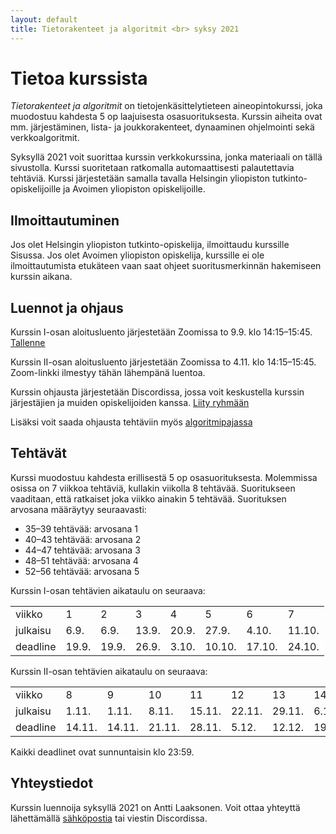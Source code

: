 ```yaml
---
layout: default
title: Tietorakenteet ja algoritmit <br> syksy 2021
---
```


# Tietoa kurssista

_Tietorakenteet ja algoritmit_ on tietojenkäsittelytieteen aineopintokurssi, joka muodostuu kahdesta 5 op laajuisesta osasuorituksesta. Kurssin aiheita ovat mm. järjestäminen, lista- ja joukkorakenteet, dynaaminen ohjelmointi sekä verkkoalgoritmit.

Syksyllä 2021 voit suorittaa kurssin verkkokurssina, jonka materiaali on tällä sivustolla. Kurssi suoritetaan ratkomalla automaattisesti palautettavia tehtäviä. Kurssi järjestetään samalla tavalla Helsingin yliopiston tutkinto-opiskelijoille ja Avoimen yliopiston opiskelijoille.

## Ilmoittautuminen

Jos olet Helsingin yliopiston tutkinto-opiskelija, ilmoittaudu kurssille Sisussa. Jos olet Avoimen yliopiston opiskelija, kurssille ei ole ilmoittautumista etukäteen vaan saat ohjeet suoritusmerkinnän hakemiseen kurssin aikana.

## Luennot ja ohjaus

Kurssin I-osan aloitusluento järjestetään Zoomissa to 9.9. klo 14:15–15:45. [Tallenne](https://www2.helsinki.fi/unitube/video/5fcd9667-d247-46b0-a8d7-3395f44e0c94)

Kurssin II-osan aloitusluento järjestetään Zoomissa to 4.11. klo 14:15–15:45. Zoom-linkki ilmestyy tähän lähempänä luentoa.

Kurssin ohjausta järjestetään Discordissa, jossa voit keskustella kurssin järjestäjien ja muiden opiskelijoiden kanssa. [Liity ryhmään](https://study.cs.helsinki.fi/discord/join/tira)

Lisäksi voit saada ohjausta tehtäviin myös [algoritmipajassa](pages/pajaohjaus.html)

## Tehtävät

Kurssi muodostuu kahdesta erillisestä 5 op osasuorituksesta. Molemmissa osissa on 7 viikkoa tehtäviä, kullakin viikolla 8 tehtävää. Suoritukseen vaaditaan, että ratkaiset joka viikko ainakin 5 tehtävää. Suorituksen arvosana määräytyy seuraavasti:

* 35–39 tehtävää: arvosana 1
* 40–43 tehtävää: arvosana 2
* 44–47 tehtävää: arvosana 3
* 48–51 tehtävää: arvosana 4
* 52–56 tehtävää: arvosana 5

Kurssin I-osan tehtävien aikataulu on seuraava:

<table style="border-collapse:collapse">
<tr><td>viikko</td><td>1</td><td>2</td><td>3</td><td>4</td><td>5</td><td>6</td><td>7</td></tr>
<tr><td>julkaisu</td><td>6.9.</td><td>6.9.</td><td>13.9.</td><td>20.9.</td><td>27.9.</td><td>4.10.</td><td>11.10.</td></tr>
<tr style="background-color:white"><td>deadline</td><td>19.9.</td><td>19.9.</td><td>26.9.</td><td>3.10.</td><td>10.10.</td><td>17.10.</td><td>24.10.</td></tr>
</table>

Kurssin II-osan tehtävien aikataulu on seuraava:


<table style="border-collapse:collapse">
<tr><td>viikko</td><td>8</td><td>9</td><td>10</td><td>11</td><td>12</td><td>13</td><td>14</td></tr>
<tr><td>julkaisu</td><td>1.11.</td><td>1.11.</td><td>8.11.</td><td>15.11.</td><td>22.11.</td><td>29.11.</td><td>6.12.</td></tr>
<tr style="background-color:white"><td>deadline</td><td>14.11.</td><td>14.11.</td><td>21.11.</td><td>28.11.</td><td>5.12.</td><td>12.12.</td><td>19.12.</td></tr>
</table>

Kaikki deadlinet ovat sunnuntaisin klo 23:59.

## Yhteystiedot

Kurssin luennoija syksyllä 2021 on Antti Laaksonen. Voit ottaa yhteyttä lähettämällä [sähköpostia](mailto:ahslaaks@cs.helsinki.fi) tai viestin Discordissa.
